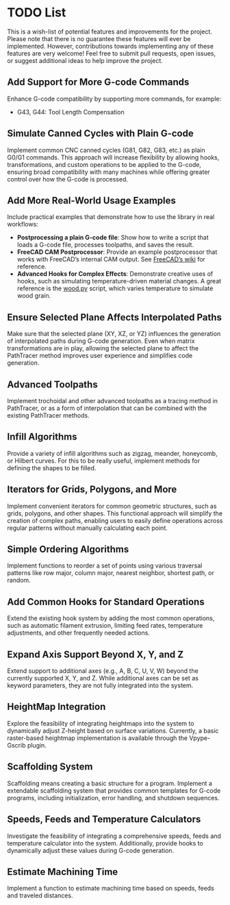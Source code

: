 # TODO List

This is a wish-list of potential features and improvements for the
project. Please note that there is no guarantee these features will ever
be implemented. However, contributions towards implementing any of these
features are very welcome! Feel free to submit pull requests, open issues,
or suggest additional ideas to help improve the project.

## Add Support for More G-code Commands

Enhance G-code compatibility by supporting more commands, for example:

* G43, G44: Tool Length Compensation

## Simulate Canned Cycles with Plain G-code

Implement common CNC canned cycles (G81, G82, G83, etc.) as plain G0/G1
commands. This approach will increase flexibility by allowing hooks,
transformations, and custom operations to be applied to the G-code,
ensuring broad compatibility with many machines while offering greater
control over how the G-code is processed.

## Add More Real-World Usage Examples

Include practical examples that demonstrate how to use the library
in real workflows:

* **Postprocessing a plain G-code file**: Show how to write a script that
  loads a G-code file, processes toolpaths, and saves the result.
* **FreeCAD CAM Postprocessor**: Provide an example postprocessor that
  works with FreeCAD’s internal CAM output. See [FreeCAD’s wiki](https://wiki.freecad.org/CAM_Postprocessor_Customization)
  for reference.
* **Advanced Hooks for Complex Effects**: Demonstrate creative uses of
  hooks, such as simulating temperature-driven material changes. A great reference is the
  [wood.py](https://github.com/MoonCactus/gcode_postprocessors/blob/master/wood/wood.py)
  script, which varies temperature to simulate wood grain.

## Ensure Selected Plane Affects Interpolated Paths

Make sure that the selected plane (XY, XZ, or YZ) influences the
generation of interpolated paths during G-code generation. Even when
matrix transformations are in play, allowing the selected plane to
affect the PathTracer method improves user experience and simplifies
code generation.

## Advanced Toolpaths

Implement trochoidal and other advanced toolpaths as a tracing method
in PathTracer, or as a form of interpolation that can be combined with
the existing PathTracer methods.

## Infill Algorithms

Provide a variety of infill algorithms such as zigzag, meander, honeycomb,
or Hilbert curves. For this to be really useful, implement methods for
defining the shapes to be filled.

## Iterators for Grids, Polygons, and More

Implement convenient iterators for common geometric structures, such as
grids, polygons, and other shapes. This functional approach will simplify
the creation of complex paths, enabling users to easily define operations
across regular patterns without manually calculating each point.

## Simple Ordering Algorithms

Implement functions to reorder a set of points using various traversal
patterns like row major, column major, nearest neighbor, shortest path,
or random.

## Add Common Hooks for Standard Operations

Extend the existing hook system by adding the most common operations,
such as automatic filament extrusion, limiting feed rates, temperature
adjustments, and other frequently needed actions.

## Expand Axis Support Beyond X, Y, and Z

Extend support to additional axes (e.g., A, B, C, U, V, W) beyond the
currently supported X, Y, and Z. While additional axes can be set as
keyword parameters, they are not fully integrated into the system.

## HeightMap Integration

Explore the feasibility of integrating heightmaps into the system to
dynamically adjust Z-height based on surface variations. Currently, a
basic raster-based heightmap implementation is available through the
Vpype-Gscrib plugin.

## Scaffolding System

Scaffolding means creating a basic structure for a program. Implement a
extendable scaffolding system that provides common templates for G-code
programs, including initialization, error handling, and shutdown sequences.

## Speeds, Feeds and Temperature Calculators

Investigate the feasibility of integrating a comprehensive speeds,
feeds and temperature calculator into the system. Additionally, provide
hooks to dynamically adjust these values during G-code generation.

## Estimate Machining Time

Implement a function to estimate machining time based on speeds, feeds
and traveled distances.
